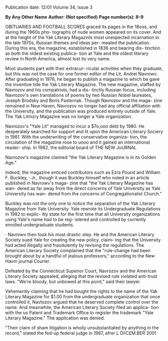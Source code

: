 Publication date: 12/01
Volume 34, Issue 3

**By Any Other Name**
**Author:  (Not specified)**
**Page number(s): 8-9**

OBITUARIES AND FOOTBALL SCORES graced its 
pages in the 18oos, and during the 1960s pho-
tographs of nude women appeared on its 
cover. And at the height of the Yak Literary 
Magazinls most unexpected incarnation in 
the late 1970s, Russian themes and ideas per-
meated the publication. During this era, the 
magazine, established in 1836 and bearing dis-
tinction as both the oldest existing publica-
tion at Yale and the oldest literary review in 
North America, almost lost its very name. 

Most students part with their extracur-
ricular activities when they graduate, but this 
was not the case for one former editor of the 
Lit, Andrei Navrowv. After graduating in 
1978, he began to publish a magazine to 
which be gave the inventive tide the Yak 
Literary Magazine. The new magazine, staffed 
by Navrozov and his compatriots, had a dis-
tinctly Russian focus, including Navrozov's 
own translations of poems by two Russian 
Nobel laureates, Joseph Brodsky and Boris 
Pasternak. Though Navrozov and the maga-
zine remained in New Haven, Navrozov no 
longer had any official affiliation with the 
University, and the publication was produced 
entirely outside of Yale. The Yak Litmzry 
Magazine was no longer a Yale organization. 

Navrozov's "Yale Lit" managed to incur a 
$7o,ooo debt by 1980. He desperately 
searched for support and lit upon the 
American Literary Sociery in 1981. With the 
underwriting of the conservative organiza-
tion, the circulation of the magazine rose to 
uooo and it gained an international reader-
ship. In 1982, the editorial board of 
THE NEW JoURNAL 

Navrozov's magazine claimed "the Yak 
Literary Magazine is in its Golden Age." 

Indeed, the magazine enticed contributors 
such as Ezra Pound and William F. Buckley, · 
Jr., though it was Buckley himself who noted 
in an article published in Navrowv's maga-
zine that "the Yak Literary Magazine has wan-
dered as far away from the direct concerns of 
Yale University as Yale University has wan-
dered 
from 
the 
concerns 
of 
Congregationalist Church." 

Buckley was not the only one to notice 
the separation of the Yak Literary Magazine 
from Yale University. Yale rewrote its 
Undergraduate Regulations in 1982 to explic-
itly state for the first time that all University 
organizations using Yale's name had to be reg-
istered and controlled by currently enrolled 
undergraduate students. 

· 
Navrowv then took his most drastic 
step. He and the American Literary Society 
sued Yale for creating the new policy, claim-
ing that the University had acted illegally and 
fraudulently by revising the regulations. The 
American Literary Society complained that 
the "rule-change had been brought about by 
a handful of jealous professors," according to 
the New Havm journal Courier. 

Defeated by the Connecticut Superior 
Court, Navrozov and the American Literary 
Society appealed, alleging that the revised 
rule violated anti-trust laws. "We're bloody, 
but unbowed at this point," said their lawyer. 

Vehemently claiming that he had bought 
the rights to the name of the Yak Literary 
Magazine for $1.00 from the undergraduate 
organization that 
once controlled 
it, 
Navtozov argued that he deserved complete 
control over the name. And meanwhile, the 
American Literary Society filed an applica-
tion with the us Patent and Trademark Office 
to register the trademark "Yale Literary 
Magazine." The application was denied. 

"Their claim of sham litigation is wholly 
unsubstantiated by anything in the record," 
stated the fed-up federal judge in 1987, afrer 
L 
Di!C£M.BER 2001